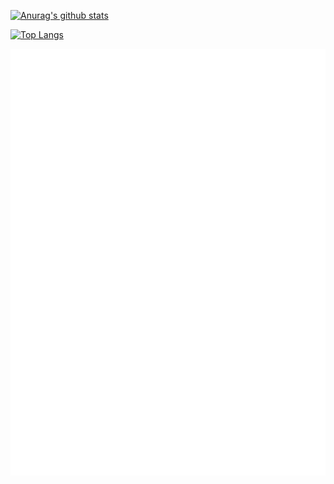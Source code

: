 [![Anurag's github stats](https://github-readme-stats.vercel.app/api?username=artur93gev&show_icons=true&include_all_commits=true&count_private=true&theme=nightowl&hide=issues,contribs)](https://github.com/anuraghazra/github-readme-stats)

[![Top Langs](https://github-readme-stats.vercel.app/api/top-langs/?username=artur93gev&hide=html,css)](https://github.com/anuraghazra/github-readme-stats)


![Metrics](./github-metrics.svg)
